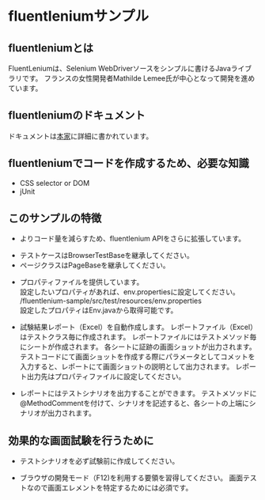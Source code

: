 # fluentleniumサンプル
## fluentleniumとは
FluentLeniumは、Selenium WebDriverソースをシンプルに書けるJavaライブラリです。
フランスの女性開発者Mathilde Lemee氏が中心となって開発を進めています。

## fluentleniumのドキュメント
ドキュメントは[本家](https://github.com/FluentLenium/FluentLenium)に詳細に書かれています。

## fluentleniumでコードを作成するため、必要な知識
* CSS selector or DOM
* jUnit

## このサンプルの特徴
* よりコード量を減らすため、fluentlenium APIをさらに拡張しています。
 - テストケースはBrowserTestBaseを継承してください。
 - ページクラスはPageBaseを継承してください。

* プロパティファイルを提供しています。  
 設定したいプロパティがあれば、env.propertiesに設定してください。  
 /fluentlenium-sample/src/test/resources/env.properties  
 設定したプロパティはEnv.javaから取得可能です。  

* 試験結果レポート（Excel）を自動作成します。
 レポートファイル（Excel）はテストクラス毎に作成されます。
 レポートファイルにはテストメソッド毎にシートが作成されます。
 各シートに証跡の画面ショットが出力されます。
テストコードにて画面ショットを作成する際にパラメータとしてコメットを入力すると、レポートにて画面ショットの説明として出力されます。
 レポート出力先はプロパティファイルに設定してください。

* レポートにはテストシナリオを出力することができます。
 テストメソッドに@MethodCommentを付けて、シナリオを記述すると、各シートの上端にシナリオが出力されます。

## 効果的な画面試験を行うために
* テストシナリオを必ず試験前に作成してください。

* ブラウザの開発モード（F12)を利用する要領を習得してください。
 画面テストなので画面エレメントを特定するためには必須です。
